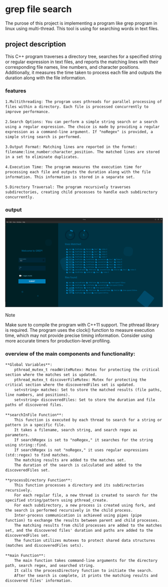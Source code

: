 # grep file search

The purose of this project is implementing a program like grep program in linux using multi-thread. This tool is using for searching words in text files.

## project description

This C++ program traverses a directory tree, searches for a specified string or regular expression in text files, and reports the matching lines with their corresponding file names, line numbers, and character positions. Additionally, it measures the time taken to process each file and outputs the duration along with the file information.

### features

```
1.Multithreading: The program uses pthreads for parallel processing of files within a directory. Each file is processed concurrently to improve performance.

2.Search Options: You can perform a simple string search or a search using a regular expression. The choice is made by providing a regular expression as a command-line argument. If "noRegex" is provided, a simple string search is performed.

3.Output Format: Matching lines are reported in the format: filename:line_number:character_position. The matched lines are stored in a set to eliminate duplicates.

4.Execution Time: The program measures the execution time for processing each file and outputs the duration along with the file information. This information is stored in a separate set.

5.Directory Traversal: The program recursively traverses subdirectories, creating child processes to handle each subdirectory concurrently.
```

### output

![Sample Image](https://github.com/Iman9mo/grep/blob/37366b74fb9605deca5beddf5374531a25d2f29d/Screenshot%20from%202024-01-30%2020-54-24.png)

> [!NOTE]
> Make sure to compile the program with C++11 support.
> The pthread library is required.
> The program uses the clock() function to measure execution time, which may not provide precise timing information. Consider using more accurate timers for production-level profiling.

### overview of the main components and functionality:

    **Global Variables**:
        pthread_mutex_t readWriteMutex: Mutex for protecting the critical section where the matches set is updated.
        pthread_mutex_t discoverFileMutex: Mutex for protecting the critical section where the discoveredFiles set is updated.
        set<string> matches: Set to store the matched results (file paths, line numbers, and positions).
        set<string> discoveredFiles: Set to store the duration and file paths of discovered files.

    **searchInFile Function**:
        This function is executed by each thread to search for a string or pattern in a specific file.
        It takes a filename, search string, and search regex as parameters.
        If searchRegex is set to "noRegex," it searches for the string using string::find.
        If searchRegex is not "noRegex," it uses regular expressions (std::regex) to find matches.
        The matching results are added to the matches set.
        The duration of the search is calculated and added to the discoveredFiles set.

    **processDirectory Function**:
        This function processes a directory and its subdirectories recursively.
        For each regular file, a new thread is created to search for the specified string/pattern using pthread_create.
        For each subdirectory, a new process is created using fork, and the search is performed recursively in the child process.
        Inter-process communication is achieved using pipes (pipe function) to exchange the results between parent and child processes.
        The matching results from child processes are added to the matches set, and the discovered files' duration and paths are added to the discoveredFiles set.
        The function utilizes mutexes to protect shared data structures (matches and discoveredFiles sets).

    **main Function**:
        The main function takes command-line arguments for the directory path, search regex, and searched string.
        It calls the processDirectory function to initiate the search.
        After the search is complete, it prints the matching results and discovered files' information.

